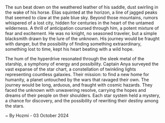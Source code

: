 
The sun beat down on the weathered leather of his saddle, dust swirling in the wake of his horse. Elias squinted at the horizon, a line of jagged peaks that seemed to claw at the pale blue sky. Beyond those mountains, rumors whispered of a lost city, hidden for centuries in the heart of the untamed wilderness. A thrill of anticipation coursed through him, a potent mixture of fear and excitement. He was no knight, no seasoned traveler, but a simple blacksmith drawn by the lure of the unknown. His journey would be fraught with danger, but the possibility of finding something extraordinary, something lost to time, kept his heart beating with a wild hope.

The hum of the hyperdrive resonated through the sleek metal of the starship, a symphony of energy and possibility. Captain Anya surveyed the vast expanse of the star chart, a constellation of twinkling lights representing countless galaxies. Their mission: to find a new home for humanity, a planet untouched by the wars that ravaged their own. The journey would be long, arduous, and fraught with cosmic hazards. They faced the unknown with unwavering resolve, carrying the hopes and dreams of their people on their shoulders. Each star system held a mystery, a chance for discovery, and the possibility of rewriting their destiny among the stars. 

~ By Hozmi - 03 October 2024
